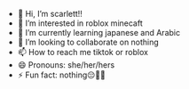 - 👋 Hi, I’m scarlett!!
- 👀 I’m interested in roblox minecaft
- 🌱 I’m currently learning japanese and Arabic 
- 💞️ I’m looking to collaborate on nothing
- 📫 How to reach me tiktok or roblox 
- 😄 Pronouns: she/her/hers
- ⚡ Fun fact: nothing😔🫶🏻
  

<!---
Avery1133/Avery1133 is a ✨ special ✨ repository because its `README.md` (this file) appears on your GitHub profile.
You can click the Preview link to take a look at your changes.
--->
